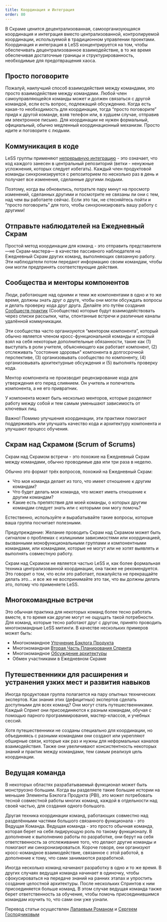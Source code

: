 ```yaml
---
title: Координация и Интеграция
order: 80
---
```


В Скраме ценится децентрализованная, самоорганизующаяся координация и интеграция вместо централизованной, контролируемой координации, используемой в традиционном управлении проектами. Координация и интеграция в LeSS концентрируется на том, чтобы обеспечивать децентрализованное взаимодействие, в то же время обеспечивая достаточные границы и структурированность, необходимые для предотвращения хаоса.

## Просто поговорите

Пожалуй, наилучший способ взаимодействия между командами, это просто взаимодействие между командами. Любой член самоуправляющейся команды может и должен связаться с другой командой, если есть вопрос, подлежащий обсуждению. Когда есть какая-то необходимость для координации, тогда “просто поговорите” придя к другой команде, взяв телефон или, в худшем случае, отправив им электронное письмо. Для координации не нужен формальный, официальный, обычно медленный координационный механизм. Просто идите и поговорите с людьми.

## Коммуникация в коде

LeSS группы применяют [непрерывную интеграцию](../technical-excellence/continuous-integration) - это означает, что код каждого занесен в центральный  репозиторий (ветки - ненужные усложнения, которых следует избегать). Каждый член продуктовой команды синхронизируется с репозиторием по несколько раз в день и получает все изменения, сделанные другими людьми.

Поэтому, когда вы обновились, потратьте пару минут на просмотр изменений, сделанных другими и посмотрите не связаны ли они с тем, над чем вы работаете сейчас. Если это так, не стесняйтесь пойти и “просто поговорить” для того, чтобы синхронизировать вашу работу с другими!

## Отправьте наблюдателей на Ежедневный Скрам

Простой метод координации для команд - это отправить представителя —не Скрам-мастера— в качестве пассивного наблюдателя на Ежедневный Скрам других команд, выполняющих связанную работу. Эти наблюдатели потом передают информацию своим командам, чтобы они могли предпринять соответствующие действия.

## Сообщества и менторы компонентов

Люди, работающие над одними и теми же компонентами в одно и то же время, должны знать друг о друге, чтобы они могли обсуждать вопросы и делать проверку кода друг друга. Делайте это путём создания [Сообществ практик](../structure/communities.html) (Сообщества) которые будут взаимодействовать через списки рассылки, чаты, спонтанные встречи и различные каналы удалённой коммуникации.

Эти сообщества часто организуются “ментором компонента”, который обычно является членом кросс-функциональной команды и который взял на себя некоторые дополнительные обязанности, такие как (1) выступать в роли учителя, объясняющего как работает компонент, (2) отслеживать "состояние здоровья" компонента в долгосрочной перспективе, (3) организовывать сообщество по компоненту, (4) организовывать архитектурные обсуждения и (5) выполнять проверку кода.

Ментор компонента не производит рецензирование кода для утверждения его перед слиянием. Он учитель и попечитель компонента, а не его привратник.

У компонента может быть несколько менторов, которые разделяют работу между собой и тем самым уменьшают зависимость от ключевых лиц.

Важно! Помимо улучшения координации, эти практики помогают поддерживать или улучшать качество кода и архитектуру компонента и улучшают процесс обучения.

## Скрам над Скрамом (Scrum of Scrums)

Скрам над Скрамом встречи - это похожие на Ежедневный Скрам между командами, обычно проводимые два или три раза в неделю.

Обычно это формат трёх вопросов, похожий на Ежедневный Скрам:

*   Что моя команда делает из того, что имеет отношение к другим командам?
*   Что будет делать моя команда, что может иметь отношение к другим командам?
*   Какие есть препятствия для моей команды, о которых другим командам следует знать или с которыми они могу помочь?

Естественно, используйте и вырабатывайте такие вопросы, которые ваша группа посчитает полезными.

Предупреждение: Желание проводить Скрам над Скрамом может быть сигналом о проблемах с излишними зависимостями или координацией, вызванными монофункциональными группами и компонентными командами, или командами, которые не могут или не хотят выявлять и выполнять совместную работу.

Скрам над Скрамом не является частью LeSS и, как более формальная техника централизованной координации, она также не рекомендуется. Это говорит о том, что если это работает, пожалуйста не прекращайте делать это… и все же не воспринимайте это так, что вы должны делать это, потому что применяете LeSS.

## Многокомандные встречи

Это обычная практика для некоторых команд более тесно работать вместе, в то время как другие могут не ощущать такой потребности. Для команд, которые тесно работают друг с другом, принято проводить многокомандные LeSS митинги. В качестве нескольких примеров может быть:

*   Многокомандное [Уточнение Бэклога Продукта](product-backlog-refinement.html)
*   Многокомандная [Вторая Часть Планирования Спринта](sprint-planning_two.html)
*   Многокомандное [Обсуждение архитектуры](../technical-excellence/architecture-design.html)
*   Обмен участниками в Ежедневном Скраме

## Путешественники для расширения и устранения узких мест и развития навыков

Иногда продуктовая группа полагается на пару опытных технических экспертов. Как знания этих (дефицитных) экспертов сделать доступными для всех команд? Они могут стать путешественниками. Каждый Спринт они присоединяются к разным командам, обучая с помощью парного программирования, мастер-классов, и учебных сессий.

Хотя путешественники не созданы специально для координации, но объединяясь с разными командами они создают или укрепляют обширные связи, которые как раз и нужны для неформальных каналов взаимодействия. Также они увеличивают консистентность некоторых знаний и практик между командами, тем самым реализуя цель координации.

## Ведущая команда

В некоторых областях разрабатываемый функционал может быть монструозно большим. Когда вы разделяете такие большие истории на меньшие Элементы Бэклога Продукта (PBI), это может потребовать тесной совместной работы многих команд, каждой в отдельности над своей частью, для создания одного большого.

Другая техника координации команд, работающих совместно над разделёнными частями большого связанного функционала - это Ведущая Команда. Ведущая команда - это просто обычная команда, которая берет на себя лидирующую роль по такому функционалу. В дополнение к выполнению работы по разработке, они берут на себя ответственность за отслеживание того, что делают другие команды и помогают им синхронизироваться. Короче говоря, они организуют кросс-командное взаимодействие, связанное с этой работой, в дополнение к тому, что сами занимаются разработкой.

Иногда несколько команд начинают разработку в одно и то же время. В других случаях ведущая команда начинает в одиночку, чтобы сфокусироваться на передаче знаний на ранних этапах и упростить создание целостной архитектуры. После нескольких Спринтов к ним присоединяется больше команд. В этом случае ведущая команда также берет ответственность за обучение, чтобы помочь присоединившимся командам изучить то, что сами они уже узнали.

Перевод статьи осуществлен [Лапаевым Романом](https://www.linkedin.com/in/romanlapaev) и [Сергеем Господчиковым](https://less.works/ru/profiles/sergey-gospodchikov) 